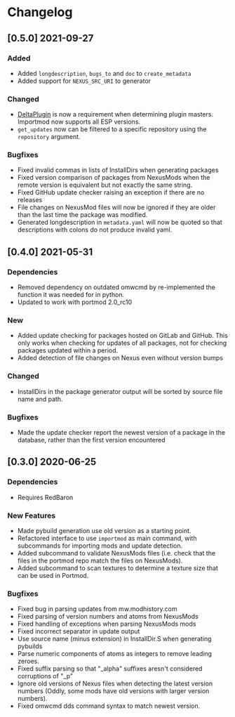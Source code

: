 # Changelog

## [0.5.0] 2021-09-27

### Added
- Added `longdescription`, `bugs_to` and `doc` to `create_metadata`
- Added support for `NEXUS_SRC_URI` to generator

### Changed
- [DeltaPlugin](https://gitlab.com/bmwinger/delta-plugin) is now a requirement when determining
  plugin masters. Importmod now supports all ESP versions.
- `get_updates` now can be filtered to a specific repository using the `repository` argument.

### Bugfixes
- Fixed invalid commas in lists of InstallDirs when generating packages
- Fixed version comparison of packages from NexusMods when the remote version is equivalent
  but not exactly the same string.
- Fixed GitHub update checker raising an exception if there are no releases
- File changes on NexusMod files will now be ignored if they are older than the last time the
  package was modified.
- Generated longdescription in `metadata.yaml` will now be quoted so that descriptions with colons
  do not produce invalid yaml.

## [0.4.0] 2021-05-31

### Dependencies
- Removed dependency on outdated omwcmd by re-implemented the function it was needed for in python.
- Updated to work with portmod 2.0_rc10

### New
- Added update checking for packages hosted on GitLab and GitHub.
  This only works when checking for updates of all packages, not for checking packages
  updated within a period.
- Added detection of file changes on Nexus even without version bumps

### Changed
- InstallDirs in the package generator output will be sorted by source file name and path.

### Bugfixes
- Made the update checker report the newest version of a package in the database,
  rather than the first version encountered

## [0.3.0] 2020-06-25

### Dependencies
- Requires RedBaron

### New Features
- Made pybuild generation use old version as a starting point.
- Refactored interface to use `importmod` as main command, with subcommands for importing mods and update detection.
- Added subcommand to validate NexusMods files (i.e. check that the files in the portmod repo match the files on NexusMods).
- Added subcommand to scan textures to determine a texture size that can be used in Portmod.

### Bugfixes
- Fixed bug in parsing updates from mw.modhistory.com
- Fixed parsing of version numbers and atoms from NexusMods
- Fixed handling of exceptions when parsing NexusMods mods
- Fixed incorrect separator in update output
- Use source name (minus extension) in InstallDir.S when generating pybuilds
- Parse numeric components of atoms as integers to remove leading zeroes.
- Fixed suffix parsing so that "_alpha" suffixes aresn't considered corruptions of "_p"
- Ignore old versions of Nexus files when detecting the latest version numbers
  (Oddly, some mods have old versions with larger version numbers).
- Fixed omwcmd dds command syntax to match newest version.
